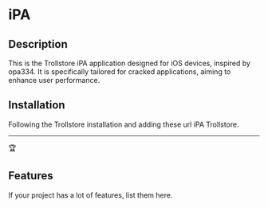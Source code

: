 # iPA

## Description

This is the Trollstore iPA application designed for iOS devices, inspired by opa334. It is specifically tailored for cracked applications, aiming to enhance user performance.

## Installation

Following the Trollstore installation and adding these url iPA Trollstore.


---

🏆 
## Features

If your project has a lot of features, list them here.

